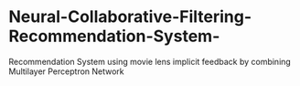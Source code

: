 # Neural-Collaborative-Filtering-Recommendation-System-
Recommendation System using movie lens implicit feedback by combining Multilayer Perceptron Network
